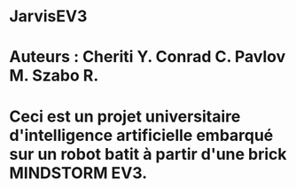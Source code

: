# JarvisEV3
# Auteurs : Cheriti Y. Conrad C. Pavlov M. Szabo R.
# Ceci est un projet universitaire d'intelligence artificielle embarqué sur un robot batit à partir d'une brick MINDSTORM EV3.
